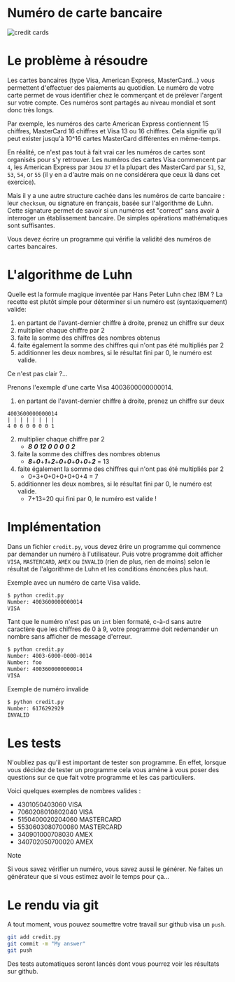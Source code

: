 # Numéro de carte bancaire

![credit cards](https://live.staticflickr.com/3372/3518120757_6f6d723b0e_n.jpg)

# Le problème à résoudre

Les cartes bancaires (type Visa, American Express, MasterCard...) vous permettent d'effectuer des paiements au quotidien.
Le numéro de votre carte permet de vous identifier chez le commerçant et de prélever l'argent sur votre compte.
Ces numéros sont partagés au niveau mondial et sont donc très longs.

Par exemple, les numéros des carte American Express contiennent 15 chiffres, MasterCard 16 chiffres et Visa 13 ou 16 chiffres.
Cela signifie qu'il peut exister jusqu'à 10^16 cartes MasterCard différentes en même-temps.

En réalité, ce n'est pas tout à fait vrai car les numéros de cartes sont organisés pour s'y retrouver.
Les numéros des cartes Visa commencent par `4`, les American Express par `34`ou `37` et la plupart des MasterCard par 
`51`, `52`, `53`, `54`, or `55` (il y en a d'autre mais on ne considérera que ceux là dans cet exercice).

Mais il y a une autre structure cachée dans les numéros de carte bancaire : leur `checksum`, ou signature en français,
basée sur l'algorithme de Luhn. Cette signature permet de savoir si un numéros est "correct" sans avoir à interroger 
un établissement bancaire. De simples opérations mathématiques sont suffisantes.

Vous devez écrire un programme qui vérifie la validité des numéros de cartes bancaires.

# L'algorithme de Luhn

Quelle est la formule magique inventée par Hans Peter Luhn chez IBM ? La recette est plutôt simple pour déterminer 
si un numéro est (syntaxiquement) valide:
1. en partant de l'avant-dernier chiffre à droite, prenez un chiffre sur deux
2. multiplier chaque chiffre par 2
3. faite la somme des chiffres des nombres obtenus
4. faite également la somme des chiffres qui n'ont pas été multipliés par 2
5. additionner les deux nombres, si le résultat fini par 0, le numéro est valide.

Ce n'est pas clair ?... 

Prenons l'exemple d'une carte Visa 4003600000000014.
1. en partant de l'avant-dernier chiffre à droite, prenez un chiffre sur deux
```
4003600000000014
| | | | | | | | 
4 0 6 0 0 0 0 1
```
2. multiplier chaque chiffre par 2
   - ***8*** ***0*** ***12*** ***0*** ***0*** ***0*** ***0*** ***2***
3. faite la somme des chiffres des nombres obtenus
   - ***8***+***0***+***1***+***2***+***0***+***0***+***0***+***0***+***2*** = 13
4. faite également la somme des chiffres qui n'ont pas été multipliés par 2
   - 0+3+0+0+0+0+0+4 = 7
5. additionner les deux nombres, si le résultat fini par 0, le numéro est valide.
   - 7+13=20 qui fini par 0, le numéro est valide !

# Implémentation

Dans un fichier `credit.py`, vous devez érire un programme qui commence par demander un numéro à l'utilisateur. Puis votre programme doit afficher `VISA`, `MASTERCARD`, `AMEX` ou `INVALID` (rien de plus, rien de moins) selon le résultat de l'algorithme de Luhn et les conditions énoncées plus haut.

Exemple avec un numéro de carte Visa valide.
```bash
$ python credit.py
Number: 4003600000000014
VISA
```

Tant que le numéro n'est pas un `int` bien formaté, c-à-d sans autre caractère que les chiffres de 0 à 9, 
votre programme doit redemander un nombre sans afficher de message d'erreur.
```bash
$ python credit.py
Number: 4003-6000-0000-0014
Number: foo
Number: 4003600000000014
VISA
```

Exemple de numéro invalide
```bash
$ python credit.py
Number: 6176292929
INVALID
````

# Les tests

N'oubliez pas qu'il est important de tester son programme.
En effet, lorsque vous décidez de tester un programme cela vous amène à vous poser des questions
sur ce que fait votre programme et les cas particuliers.

Voici quelques exemples de nombres valides :
- 4301050403060 VISA
- 7060208010802040 VISA
- 5150400020204060 MASTERCARD
- 5530603080700080 MASTERCARD
- 340901000708030 AMEX
- 340702050700020 AMEX

> [!NOTE]
> Si vous savez vérifier un numéro, vous savez aussi le générer.
> Ne faites un générateur que si vous estimez avoir le temps pour ça...

# Le rendu via git
A tout moment, vous pouvez soumettre votre travail sur github visa un `push`.

```bash
git add credit.py
git commit -m "My answer"
git push
```

Des tests automatiques seront lancés dont vous pourrez voir les résultats sur github.
